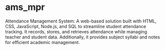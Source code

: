 # ams_mpr

Attendance Management System: A web-based solution built with HTML, CSS, JavaScript, Node.js, and SQL to streamline student attendance tracking. It records, stores, and retrieves attendance while managing teacher and student data. Additionally, it provides subject syllabi and notes for efficient academic management.
